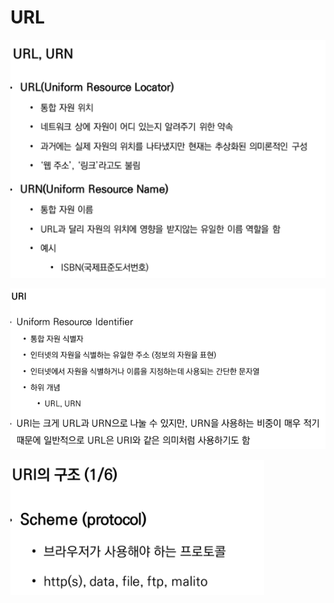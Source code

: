 # URL

![image-20211026090524791](photo/image-20211026090524791.png)

![image-20211026090533088](photo/image-20211026090533088.png)

![image-20211026090542979](photo/image-20211026090542979.png)